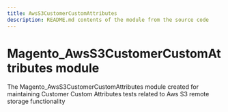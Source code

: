 ```yaml
---
title: AwsS3CustomerCustomAttributes
description: README.md contents of the module from the source code
---
```


# Magento_AwsS3CustomerCustomAttributes module

The Magento_AwsS3CustomerCustomAttributes module created for maintaining Customer Custom Attributes tests related to Aws S3 remote storage functionality
